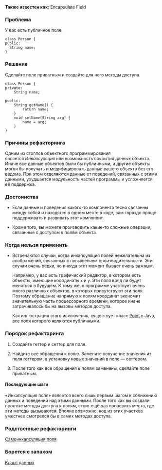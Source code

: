 **Также известен как:** Encapsulate Field

### Проблема
У вас есть публичное поле.
```
class Person {
public:
  String name;
}
```

### Решение
Сделайте поле приватным и создайте для него методы доступа.
```
class Person {
private:
	String name;

public:
	String getName() {
		return name;
	}
	void setName(String arg) {
		name = arg;
	}
}
```

### Причины рефакторинга
Одним из столпов объектного программирования является _Инкапсуляция_ или возможность сокрытия данных объекта. Иначе все данные объектов были бы публичными, и другие объекты могли бы получать и модифицировать данные вашего объекта без его ведома. При этом отделяются данные от поведений, связанных с этими данными, ухудшается модульность частей программы и усложняется её поддержка.

### Достоинства
- Если данные и поведения какого-то компонента тесно связанны между собой и находятся в одном месте в коде, вам гораздо проще поддерживать и развивать этот компонент.
    
- Кроме того, вы можете производить какие-то сложные операции, связанные с доступом к полям объекта.
    

### Когда нельзя применить
- Встречаются случаи, когда инкапсуляция полей нежелательна из соображений, связанных с повышением производительности. Эти случаи очень редки, но иногда этот момент бывает очень важным.
    
    Например, у вас есть графический редактор, в котором есть объекты, имеющие координаты `x` и `y`. Эти поля вряд ли будут меняться в будущем. К тому же, в программе участвует очень много различных объектов, в которых присутствуют эти поля. Поэтому обращение напрямую к полям координат экономит значительную часть процессорного времени, которое иначе затрачивалось бы на вызовы методов доступа.
    
    Как иллюстрация этого исключения, существует класс [Point](http://docs.oracle.com/javase/7/docs/api/java/awt/Point.html) в Java, все поля которого являются публичными.
    

### Порядок рефакторинга
1. Создайте геттер и сеттер для поля.
    
2. Найдите все обращения к полю. Замените получение значения из поля геттером, а установку новых значений в поле — сеттером.
    
3. После того как все обращения к полям заменены, сделайте поле приватным.
    

#### Последующие шаги
«Инкапсуляция поля» является всего лишь первым шагом к сближению данных и поведений над этими данными. После того как вы создали простые методы доступа к полям, стоит ещё раз проверить места, где эти методы вызываются. Вполне возможно, код из этих участков уместнее смотрелся бы в самих методах доступа.

### Родственные рефакторинги
[Самоинкапсуляция поля](https://refactoring.guru/ru/self-encapsulate-field)

### Борется с запахом
[Класс данных](https://refactoring.guru/ru/smells/data-class)